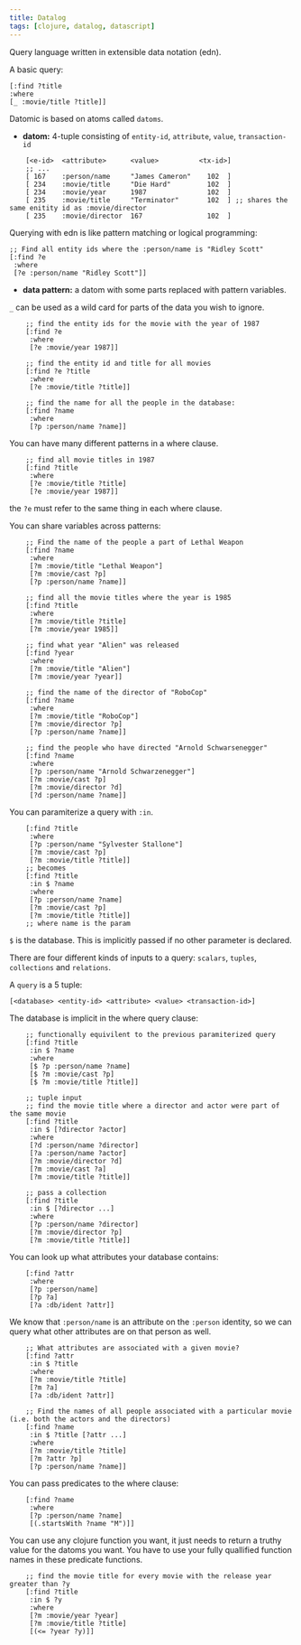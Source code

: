 ```yaml
---
title: Datalog
tags: [clojure, datalog, datascript]
---
```


Query language written in extensible data notation (edn).

A basic query:

```clojue
[:find ?title
:where
[_ :movie/title ?title]]
```

Datomic is based on atoms called `datoms`.

- **datom:** 4-tuple consisting of `entity-id`, `attribute`, `value`, `transaction-id`

```
    [<e-id>  <attribute>      <value>          <tx-id>]
    ;; ...
    [ 167    :person/name     "James Cameron"    102  ]
    [ 234    :movie/title     "Die Hard"         102  ]
    [ 234    :movie/year      1987               102  ]
    [ 235    :movie/title     "Terminator"       102  ] ;; shares the same enitity id as :movie/director
    [ 235    :movie/director  167                102  ]
```

Querying with edn is like pattern matching or logical programming:

    ;; Find all entity ids where the :person/name is "Ridley Scott"
    [:find ?e
     :where
     [?e :person/name "Ridley Scott"]]

- **data pattern:** a datom with some parts replaced with pattern variables.

`_` can be used as a wild card for parts of the data you wish to ignore.

```
    ;; find the entity ids for the movie with the year of 1987
    [:find ?e
     :where
     [?e :movie/year 1987]]

    ;; find the entity id and title for all movies
    [:find ?e ?title
     :where
     [?e :movie/title ?title]]

    ;; find the name for all the people in the database:
    [:find ?name
     :where
     [?p :person/name ?name]]
```

You can have many different patterns in a where clause.

```
    ;; find all movie titles in 1987
    [:find ?title
     :where
     [?e :movie/title ?title]
     [?e :movie/year 1987]]
```

the `?e` must refer to the same thing in each where clause.

You can share variables across patterns:

```
    ;; Find the name of the people a part of Lethal Weapon
    [:find ?name
     :where
     [?m :movie/title "Lethal Weapon"]
     [?m :movie/cast ?p]
     [?p :person/name ?name]]

    ;; find all the movie titles where the year is 1985
    [:find ?title
     :where
     [?m :movie/title ?title]
     [?m :movie/year 1985]]

    ;; find what year "Alien" was released
    [:find ?year
     :where
     [?m :movie/title "Alien"]
     [?m :movie/year ?year]]

    ;; find the name of the director of "RoboCop"
    [:find ?name
     :where
     [?m :movie/title "RoboCop"]
     [?m :movie/director ?p]
     [?p :person/name ?name]]

    ;; find the people who have directed "Arnold Schwarsenegger"
    [:find ?name
     :where
     [?p :person/name "Arnold Schwarzenegger"]
     [?m :movie/cast ?p]
     [?m :movie/director ?d]
     [?d :person/name ?name]]
```

You can paramiterize a query with `:in`.

```
    [:find ?title
     :where
     [?p :person/name "Sylvester Stallone"]
     [?m :movie/cast ?p]
     [?m :movie/title ?title]]
    ;; becomes
    [:find ?title
     :in $ ?name
     :where
     [?p :person/name ?name]
     [?m :movie/cast ?p]
     [?m :movie/title ?title]]
    ;; where name is the param
```

`$` is the database. This is implicitly passed if no other parameter is declared.

There are four different kinds of inputs to a query: `scalars`, `tuples`, `collections` and `relations`.

A `query` is a 5 tuple:

    [<database> <entity-id> <attribute> <value> <transaction-id>]

The database is implicit in the where query clause:

```
    ;; functionally equivilent to the previous paramiterized query
    [:find ?title
     :in $ ?name
     :where
     [$ ?p :person/name ?name]
     [$ ?m :movie/cast ?p]
     [$ ?m :movie/title ?title]]

    ;; tuple input
    ;; find the movie title where a director and actor were part of the same movie
    [:find ?title
     :in $ [?director ?actor]
     :where
     [?d :person/name ?director]
     [?a :person/name ?actor]
     [?m :movie/director ?d]
     [?m :movie/cast ?a]
     [?m :movie/title ?title]]

    ;; pass a collection
    [:find ?title
     :in $ [?director ...]
     :where
     [?p :person/name ?director]
     [?m :movie/director ?p]
     [?m :movie/title ?title]]
```

You can look up what attributes your database contains:

```
    [:find ?attr
     :where
     [?p :person/name]
     [?p ?a]
     [?a :db/ident ?attr]]
```

We know that `:person/name` is an attribute on the `:person` identity, so we can query what other attributes are on that person as well.

```
    ;; What attributes are associated with a given movie?
    [:find ?attr
     :in $ ?title
     :where
     [?m :movie/title ?title]
     [?m ?a]
     [?a :db/ident ?attr]]

    ;; Find the names of all people associated with a particular movie (i.e. both the actors and the directors)
    [:find ?name
     :in $ ?title [?attr ...]
     :where
     [?m :movie/title ?title]
     [?m ?attr ?p]
     [?p :person/name ?name]]
```

You can pass predicates to the where clause:

```
    [:find ?name
     :where
     [?p :person/name ?name]
     [(.startsWith ?name "M")]]
```

You can use any clojure function you want, it just needs to return a truthy value for the datoms you want. You have to use your fully quallified function names in these predicate functions.

```
    ;; find the movie title for every movie with the release year greater than ?y
    [:find ?title
     :in $ ?y
     :where
     [?m :movie/year ?year]
     [?m :movie/title ?title]
     [(<= ?year ?y)]]
```
